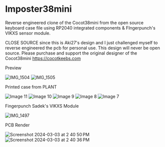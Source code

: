 # Imposter38mini
Reverse engineered clone of the Cocot38mini from the open source keyboard case file using RP2040 integrated components &amp; FIngerpunch's VIKXS sensor module.

CLOSE SOURCE since this is Aki27's design and I just challenged myself to reverse engineered the pcb for personal use. This design will never be open source. Please purchase and support the original designer of the Cocot38mini https://cocotkeebs.com

Preview

![IMG_1504](https://github.com/protieusz/Imposter38mini/assets/118025702/5a921575-96c4-4707-b65b-2b3ef9bea2d1)
![IMG_1505](https://github.com/protieusz/Imposter38mini/assets/118025702/7eec5754-d0d7-47b6-bb81-990bc4898412)

Printed case from PLANT 

![Image 11](https://github.com/protieusz/Imposter38mini/assets/118025702/3725e98a-939e-4752-af74-eb708763f774)
![Image 10](https://github.com/protieusz/Imposter38mini/assets/118025702/eb0eef3b-df9e-4756-971c-00e4ca22d04b)
![Image 9](https://github.com/protieusz/Imposter38mini/assets/118025702/806944c6-2623-412e-9ace-e1bf5f03cbc6)
![Image 8](https://github.com/protieusz/Imposter38mini/assets/118025702/e40ce121-3d04-4c95-9240-d5b7ef850c5c)
![Image 7](https://github.com/protieusz/Imposter38mini/assets/118025702/61041a22-a686-4eac-847b-04f9de538423)

Fingerpunch Sadek's VIKXS Module

![IMG_1497](https://github.com/protieusz/Imposter38mini/assets/118025702/22a39ffe-47fd-45e1-a026-069a3c8f4627)

PCB Render

![Screenshot 2024-03-03 at 2 40 50 PM](https://github.com/protieusz/Imposter38mini/assets/118025702/69efd676-f831-4ab1-9ecc-e9e08b00d5e0)
![Screenshot 2024-03-03 at 2 40 36 PM](https://github.com/protieusz/Imposter38mini/assets/118025702/3e71bf33-ea64-48dd-bd0c-14aa99f1fa99)
